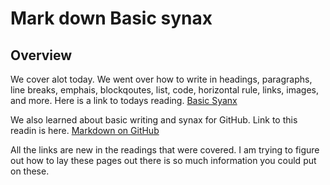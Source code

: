# Mark down Basic synax
## Overview
We cover alot today. We went over how to write in headings, paragraphs, line breaks, emphais, blockqoutes, list, code, horizontal rule, links, images, and more.
Here is a link to todays reading. [Basic Syanx](https://www.markdownguide.org/basic-syntax/#images-1)

We also learned about basic writing and synax for GitHub. Link to this readin is here. [Markdown on GitHub](https://docs.github.com/en/github/writing-on-github/getting-started-with-writing-and-formatting-on-github/basic-writing-and-formatting-syntax)

All the links are new in the readings that were covered. I am trying to figure out how to lay these pages out there is so much information you could put on these.
